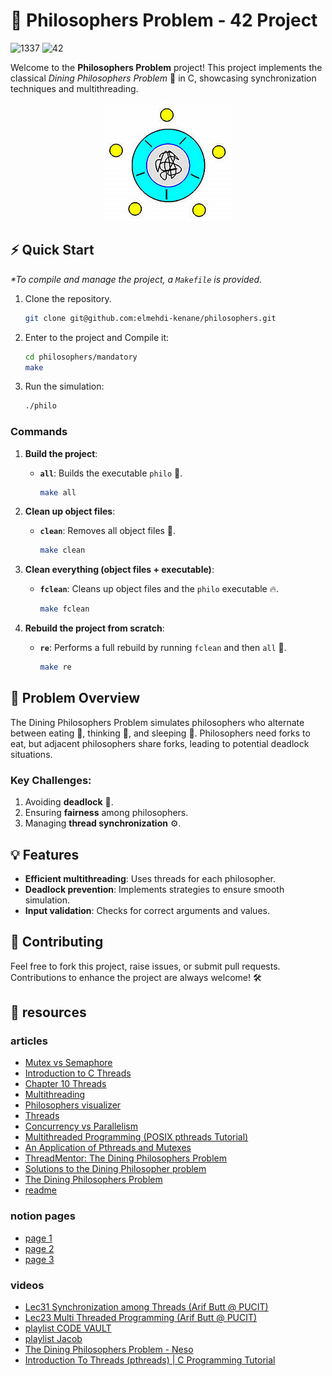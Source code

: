 # 🧘 Philosophers Problem - 42 Project 

![1337](https://img.shields.io/badge/1337%20UM6P-white?style=for-the-badge&logoColor=white)
![42](https://img.shields.io/badge/school%20-black?style=for-the-badge&logo=42&logoColor=white)

Welcome to the **Philosophers Problem** project! This project implements the classical _Dining Philosophers Problem_ 🥢 in C, showcasing synchronization techniques and multithreading.

<p align="center">
    <img title="a title" alt="Alt text" src="./DIAGRAM-philosopher.jpeg">
</p>


## ⚡ Quick Start

_*To compile and manage the project, a `Makefile` is provided._

1. Clone the repository.
   ```bash
   git clone git@github.com:elmehdi-kenane/philosophers.git
   ```
2. Enter to the project and Compile it:
   ```bash
   cd philosophers/mandatory
   make
   ```
3. Run the simulation:
   ```bash
   ./philo
   ```


### Commands

1. **Build the project**:

    - **`all`**: Builds the executable `philo` 🚀.
        ```bash
        make all
        ```

2. **Clean up object files**:

    - **`clean`**: Removes all object files 🧹.
        ```bash
        make clean
        ```

3. **Clean everything (object files + executable)**:

    - **`fclean`**: Cleans up object files and the `philo` executable 🔥.
        ```bash
        make fclean
        ```

4. **Rebuild the project from scratch**:
    - **`re`**: Performs a full rebuild by running `fclean` and then `all` 🔄.
        ```bash
        make re
        ```

## 🧵 Problem Overview

The Dining Philosophers Problem simulates philosophers who alternate between eating 🍴, thinking 🤔, and sleeping 🛌. Philosophers need forks to eat, but adjacent philosophers share forks, leading to potential deadlock situations.

### Key Challenges:

1. Avoiding **deadlock** 🛑.
2. Ensuring **fairness** among philosophers.
3. Managing **thread synchronization** ⚙️.

## 💡 Features

- **Efficient multithreading**: Uses threads for each philosopher.
- **Deadlock prevention**: Implements strategies to ensure smooth simulation.
- **Input validation**: Checks for correct arguments and values.

## 🌟 Contributing

Feel free to fork this project, raise issues, or submit pull requests. Contributions to enhance the project are always welcome! 🛠️

## 📜 resources

### articles

- [Mutex vs Semaphore](https://www.geeksforgeeks.org/mutex-vs-semaphore/)
- [Introduction to C Threads](https://www.cs.cornell.edu/courses/cs2022/2011sp/lectures/lect11.pdf)
- [Chapter 10 Threads](http://www.compsci.hunter.cuny.edu/~sweiss/course_materials/unix_lecture_notes/chapter_10.pdf)
- [Multithreading](https://beej.us/guide/bgc/html/split/multithreading.html)
- [Philosophers visualizer](https://nafuka11.github.io/philosophers-visualizer/)
- [Threads](https://www.personal.kent.edu/~rmuhamma/OpSystems/Myos/threads.htm)
- [Concurrency vs Parallelism](https://freecontent.manning.com/concurrency-vs-parallelism/)
- [Multithreaded Programming (POSIX pthreads Tutorial)](https://randu.org/tutorials/threads/)
- [An Application of Pthreads and Mutexes](http://files.kipr.org/gcer/2009/proceedings/Myers_ApplicationPthreads.pdf)
- [ThreadMentor: The Dining Philosophers Problem](https://pages.mtu.edu/~shene/NSF-3/e-Book/MUTEX/TM-example-philos-1.html)
- [Solutions to the Dining Philosopher problem](https://www.stolaf.edu/people/rab/pdc/text/dpsolns.html)
- [The Dining Philosophers Problem](https://medium.com/science-journal/the-dining-philosophers-problem-fded861c37ed)
- [readme](https://github.com/TommyJD93/Philosophers/tree/master)

### notion pages

- [page 1](https://www.notion.so/Philosophers-2b872948598e4f0cba91c66d8b5ba821)
- [page 2](https://www.notion.so/Philosophers-1f8ab111b1684177995a97b73c1d1193)
- [page 3](https://grizzly-muenster-737.notion.site/Philosophers-55c385e0a6224d629c86231821e3ce10)

### videos

- [Lec31 Synchronization among Threads (Arif Butt @ PUCIT)](https://www.youtube.com/watch?v=SvFr7rPWI3g&list=PL7B2bn3G_wfC-mRpG7cxJMnGWdPAQTViW&index=47)
- [Lec23 Multi Threaded Programming (Arif Butt @ PUCIT)](https://www.youtube.com/watch?v=OgnLaXwLC8Y&list=PL7B2bn3G_wfC-mRpG7cxJMnGWdPAQTViW&index=36)
- [playlist CODE VAULT](https://www.youtube.com/watch?v=d9s_d28yJq0&list=PLfqABt5AS4FmuQf70psXrsMLEDQXNkLq2)
- [playlist Jacob](https://www.youtube.com/watch?v=uA8X5zNOGw8&list=PL9IEJIKnBJjFZxuqyJ9JqVYmuFZHr7CFM)
- [The Dining Philosophers Problem - Neso](https://www.youtube.com/watch?v=FYUi-u7UWgw)
- [Introduction To Threads (pthreads) | C Programming Tutorial](https://www.youtube.com/watch?v=ldJ8WGZVXZk)

